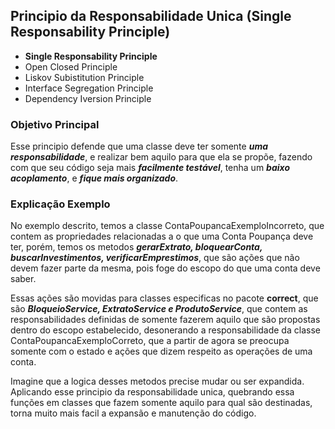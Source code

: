 ## Principio da Responsabilidade Unica (Single Responsability Principle)

* **Single Responsability Principle**
* Open Closed Principle
* Liskov Subistitution Principle
* Interface Segregation Principle
* Dependency Iversion Principle

### Objetivo Principal

Esse principio defende que uma classe deve ter somente ***uma responsabilidade***, e realizar
bem aquilo para que ela se propõe, fazendo com que seu código seja mais ***facilmente testável***,
tenha um ***baixo acoplamento***, e ***fique mais organizado***.

### Explicação Exemplo

No exemplo descrito, temos a classe ContaPoupancaExemploIncorreto, que contem 
as propriedades relacionadas a o que uma Conta Poupança deve ter, porém, temos os metodos
***gerarExtrato, bloquearConta, buscarInvestimentos, verificarEmprestimos***, que são ações que 
não devem fazer parte da mesma, pois foge do escopo do que uma conta deve saber.
 
Essas ações são movidas para classes especificas  no pacote **correct**, que são 
***BloqueioService, ExtratoService e ProdutoService***, que contem as responsabilidades definidas
de somente fazerem aquilo que são propostas dentro do escopo estabelecido, desonerando a responsabilidade
da classe ContaPoupancaExemploCorreto, que a partir de agora se preocupa somente 
com o estado e ações que dizem respeito as operações de uma conta.

Imagine que a logica desses metodos precise mudar ou ser expandida. Aplicando esse principio
da responsabilidade unica, quebrando essa funções em classes que fazem somente aquilo para qual são destinadas, torna muito
mais facil a expansão e manutenção do código.